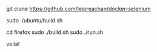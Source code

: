 git clone https://github.com/leipreachan/docker-selenium

sudo ./ubuntu/build.sh

cd firefox
sudo ./build.sh
sudo ./run.sh

voila!
